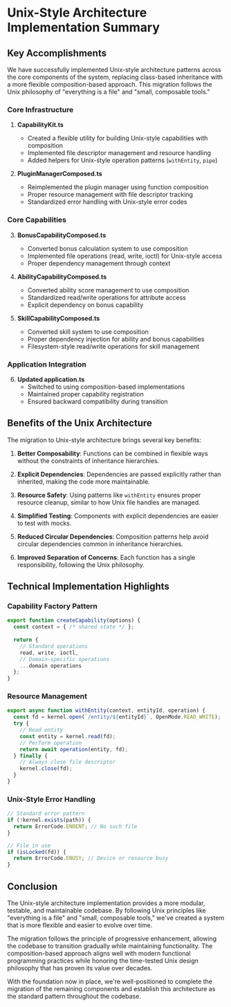 # Unix-Style Architecture Implementation Summary

## Key Accomplishments

We have successfully implemented Unix-style architecture patterns across the core components of the system, replacing class-based inheritance with a more flexible composition-based approach. This migration follows the Unix philosophy of "everything is a file" and "small, composable tools."

### Core Infrastructure

1. **CapabilityKit.ts**
   - Created a flexible utility for building Unix-style capabilities with composition
   - Implemented file descriptor management and resource handling
   - Added helpers for Unix-style operation patterns (`withEntity`, `pipe`)

2. **PluginManagerComposed.ts**
   - Reimplemented the plugin manager using function composition
   - Proper resource management with file descriptor tracking
   - Standardized error handling with Unix-style error codes

### Core Capabilities

3. **BonusCapabilityComposed.ts**
   - Converted bonus calculation system to use composition
   - Implemented file operations (read, write, ioctl) for Unix-style access
   - Proper dependency management through context

4. **AbilityCapabilityComposed.ts**
   - Converted ability score management to use composition
   - Standardized read/write operations for attribute access
   - Explicit dependency on bonus capability

5. **SkillCapabilityComposed.ts**
   - Converted skill system to use composition
   - Proper dependency injection for ability and bonus capabilities
   - Filesystem-style read/write operations for skill management

### Application Integration

6. **Updated application.ts**
   - Switched to using composition-based implementations
   - Maintained proper capability registration
   - Ensured backward compatibility during transition

## Benefits of the Unix Architecture

The migration to Unix-style architecture brings several key benefits:

1. **Better Composability**: Functions can be combined in flexible ways without the constraints of inheritance hierarchies.

2. **Explicit Dependencies**: Dependencies are passed explicitly rather than inherited, making the code more maintainable.

3. **Resource Safety**: Using patterns like `withEntity` ensures proper resource cleanup, similar to how Unix file handles are managed.

4. **Simplified Testing**: Components with explicit dependencies are easier to test with mocks.

5. **Reduced Circular Dependencies**: Composition patterns help avoid circular dependencies common in inheritance hierarchies.

6. **Improved Separation of Concerns**: Each function has a single responsibility, following the Unix philosophy.

## Technical Implementation Highlights

### Capability Factory Pattern

```typescript
export function createCapability(options) {
  const context = { /* shared state */ };
  
  return {
    // Standard operations
    read, write, ioctl,
    // Domain-specific operations
    ...domain operations
  };
}
```

### Resource Management

```typescript
export async function withEntity(context, entityId, operation) {
  const fd = kernel.open(`/entity/${entityId}`, OpenMode.READ_WRITE);
  try {
    // Read entity
    const entity = kernel.read(fd);
    // Perform operation
    return await operation(entity, fd);
  } finally {
    // Always close file descriptor
    kernel.close(fd);
  }
}
```

### Unix-Style Error Handling

```typescript
// Standard error pattern
if (!kernel.exists(path)) {
  return ErrorCode.ENOENT; // No such file
}

// File in use
if (isLocked(fd)) {
  return ErrorCode.EBUSY; // Device or resource busy
}
```

## Conclusion

The Unix-style architecture implementation provides a more modular, testable, and maintainable codebase. By following Unix principles like "everything is a file" and "small, composable tools," we've created a system that is more flexible and easier to evolve over time.

The migration follows the principle of progressive enhancement, allowing the codebase to transition gradually while maintaining functionality. The composition-based approach aligns well with modern functional programming practices while honoring the time-tested Unix design philosophy that has proven its value over decades.

With the foundation now in place, we're well-positioned to complete the migration of the remaining components and establish this architecture as the standard pattern throughout the codebase.